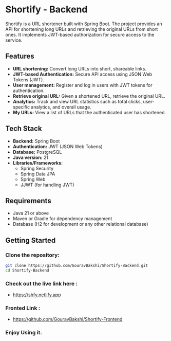 ﻿# Shortify - Backend

Shortify is a URL shortener built with Spring Boot. The project provides an API for shortening long URLs and retrieving the original URLs from short ones. It implements JWT-based authorization for secure access to the service.

## Features

- **URL shortening:** Convert long URLs into short, shareable links.
- **JWT-based Authentication:** Secure API access using JSON Web Tokens (JWT).
- **User management:** Register and log in users with JWT tokens for authentication.
- **Retrieve original URL:** Given a shortened URL, retrieve the original URL.
- **Analytics:** Track and view URL statistics such as total clicks, user-specific analytics, and overall usage.
- **My URLs:** View a list of URLs that the authenticated user has shortened.

## Tech Stack

- **Backend:** Spring Boot
- **Authentication:** JWT (JSON Web Tokens)
- **Database:** PostgreSQL
- **Java version:** 21 
- **Libraries/Frameworks:**
    - Spring Security
    - Spring Data JPA
    - Spring Web
    - JJWT (for handling JWT)

## Requirements

- Java 21 or above
- Maven or Gradle for dependency management
- Database (H2 for development or any other relational database)

## Getting Started

### Clone the repository:

```bash
git clone https://github.com/GouravBakshi/Shortify-Backend.git
cd Shortify-Backend

```

### Check out the live link here :
 - https://shfy.netlify.app

### Fronted Link :
- https://github.com/GouravBakshi/Shortify-Frontend


### Enjoy Using it.

